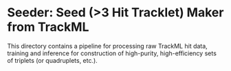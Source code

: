 # Seeder: Seed (>3 Hit Tracklet) Maker from TrackML

This directory contains a pipeline for processing raw TrackML hit data, training and inference for construction of high-purity, high-efficiency sets of triplets (or quadruplets, etc.).